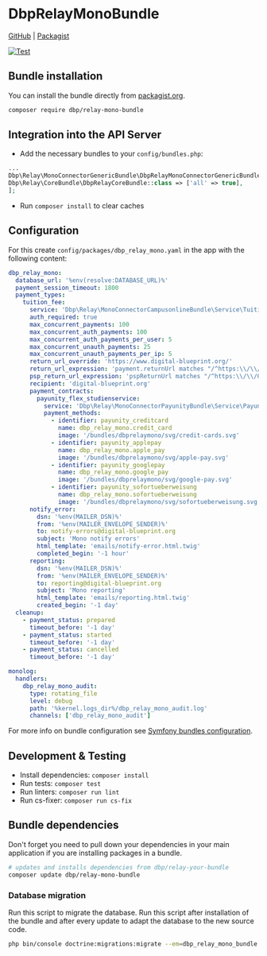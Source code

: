 # DbpRelayMonoBundle

[GitHub](https://github.com/digital-blueprint/relay-mono-bundle) |
[Packagist](https://packagist.org/packages/dbp/relay-mono-bundle)

[![Test](https://github.com/digital-blueprint/relay-mono-bundle/actions/workflows/test.yml/badge.svg)](https://github.com/digital-blueprint/relay-mono-bundle/actions/workflows/test.yml)

## Bundle installation

You can install the bundle directly from [packagist.org](https://packagist.org/packages/dbp/relay-mono-bundle).

```bash
composer require dbp/relay-mono-bundle
```

## Integration into the API Server

* Add the necessary bundles to your `config/bundles.php`:

```php
...
Dbp\Relay\MonoConnectorGenericBundle\DbpRelayMonoConnectorGenericBundle::class => ['all' => true],
Dbp\Relay\CoreBundle\DbpRelayCoreBundle::class => ['all' => true],
];
```

* Run `composer install` to clear caches

## Configuration

For this create `config/packages/dbp_relay_mono.yaml` in the app with the following
content:

```yaml
dbp_relay_mono:
  database_url: '%env(resolve:DATABASE_URL)%'
  payment_session_timeout: 1800
  payment_types:
    tuition_fee:
      service: 'Dbp\Relay\MonoConnectorCampusonlineBundle\Service\TuitionFeeService'
      auth_required: true
      max_concurrent_payments: 100
      max_concurrent_auth_payments: 100
      max_concurrent_auth_payments_per_user: 5
      max_concurrent_unauth_payments: 25
      max_concurrent_unauth_payments_per_ip: 5
      return_url_override: 'https://www.digital-blueprint.org/'
      return_url_expression: 'payment.returnUrl matches "/^https:\\/\\/www\\.digital\\-blueprint\\.org\\//"'
      psp_return_url_expression: 'pspReturnUrl matches "/^https:\\/\\/0\\.0\\.0\\.0:8001\\//"'
      recipient: 'digital-blueprint.org'
      payment_contracts:
        payunity_flex_studienservice:
          service: 'Dbp\Relay\MonoConnectorPayunityBundle\Service\PayunityFlexService'
          payment_methods:
            - identifier: payunity_creditcard
              name: dbp_relay_mono.credit_card
              image: '/bundles/dbprelaymono/svg/credit-cards.svg'
            - identifier: payunity_applepay
              name: dbp_relay_mono.apple_pay
              image: '/bundles/dbprelaymono/svg/apple-pay.svg'
            - identifier: payunity_googlepay
              name: dbp_relay_mono.google_pay
              image: '/bundles/dbprelaymono/svg/google-pay.svg'
            - identifier: payunity_sofortueberweisung
              name: dbp_relay_mono.sofortueberweisung
              image: '/bundles/dbprelaymono/svg/sofortueberweisung.svg'
      notify_error:
        dsn: '%env(MAILER_DSN)%'
        from: '%env(MAILER_ENVELOPE_SENDER)%'
        to: notify-errors@digital-blueprint.org
        subject: 'Mono notify errors'
        html_template: 'emails/notify-error.html.twig'
        completed_begin: '-1 hour'
      reporting:
        dsn: '%env(MAILER_DSN)%'
        from: '%env(MAILER_ENVELOPE_SENDER)%'
        to: reporting@digital-blueprint.org
        subject: 'Mono reporting'
        html_template: 'emails/reporting.html.twig'
        created_begin: '-1 day'
  cleanup:
    - payment_status: prepared
      timeout_before: '-1 day'
    - payment_status: started
      timeout_before: '-1 day'
    - payment_status: cancelled
      timeout_before: '-1 day'

monolog:
  handlers:
    dbp_relay_mono_audit:
      type: rotating_file
      level: debug
      path: '%kernel.logs_dir%/dbp_relay_mono_audit.log'
      channels: ['dbp_relay_mono_audit']
```

For more info on bundle configuration see [Symfony bundles configuration](https://symfony.com/doc/current/bundles/configuration.html).

## Development & Testing

* Install dependencies: `composer install`
* Run tests: `composer test`
* Run linters: `composer run lint`
* Run cs-fixer: `composer run cs-fix`

## Bundle dependencies

Don't forget you need to pull down your dependencies in your main application if you are installing packages in a bundle.

```bash
# updates and installs dependencies from dbp/relay-your-bundle
composer update dbp/relay-mono-bundle
```

### Database migration

Run this script to migrate the database. Run this script after installation of the bundle and
after every update to adapt the database to the new source code.

```bash
php bin/console doctrine:migrations:migrate --em=dbp_relay_mono_bundle
```

